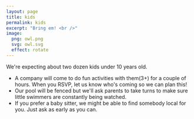 ```yaml
---
layout: page
title: kids
permalink: kids
excerpt: "Bring em! <br />"
image:
  png: owl.png
  svg: owl.svg
  effect: rotate
---
```



We're expecting about two dozen kids under 10 years old.

* A company will come to do fun activities with them(3+) for a couple of hours. When you RSVP, let us know who's coming so we can plan this!
* Our pool will be fenced but we'll ask parents to take turns to make sure little swimmers are constantly being watched.
* If you prefer a baby sitter, we might be able to find somebody local for you. Just ask as early as you can.
